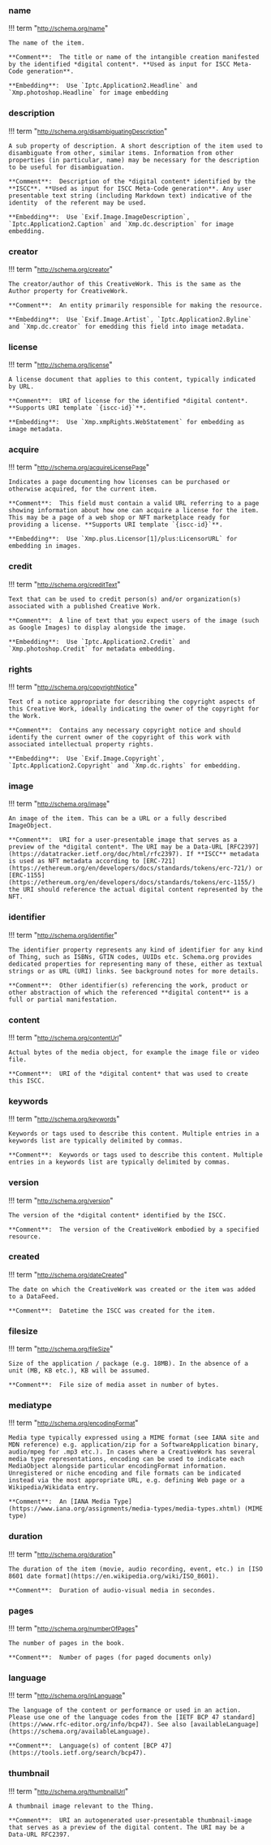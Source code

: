 ### **name**

!!! term "<small><http://schema.org/name></small>"

    The name of the item.

    **Comment**:  The title or name of the intangible creation manifested by the identified *digital content*. **Used as input for ISCC Meta-Code generation**.

    **Embedding**:  Use `Iptc.Application2.Headline` and `Xmp.photoshop.Headline` for image embedding

### **description**

!!! term "<small><http://schema.org/disambiguatingDescription></small>"

    A sub property of description. A short description of the item used to disambiguate from other, similar items. Information from other properties (in particular, name) may be necessary for the description to be useful for disambiguation.

    **Comment**:  Description of the *digital content* identified by the **ISCC**. **Used as input for ISCC Meta-Code generation**. Any user presentable text string (including Markdown text) indicative of the identity  of the referent may be used.

    **Embedding**:  Use `Exif.Image.ImageDescription`, `Iptc.Application2.Caption` and `Xmp.dc.description` for image embedding.

### **creator**

!!! term "<small><http://schema.org/creator></small>"

    The creator/author of this CreativeWork. This is the same as the Author property for CreativeWork.

    **Comment**:  An entity primarily responsible for making the resource.

    **Embedding**:  Use `Exif.Image.Artist`, `Iptc.Application2.Byline` and `Xmp.dc.creator` for emedding this field into image metadata.

### **license**

!!! term "<small><http://schema.org/license></small>"

    A license document that applies to this content, typically indicated by URL.

    **Comment**:  URI of license for the identified *digital content*. **Supports URI template `{iscc-id}`**.

    **Embedding**:  Use `Xmp.xmpRights.WebStatement` for embedding as image metadata.

### **acquire**

!!! term "<small><http://schema.org/acquireLicensePage></small>"

    Indicates a page documenting how licenses can be purchased or otherwise acquired, for the current item.

    **Comment**:  This field must contain a valid URL referring to a page showing information about how one can acquire a license for the item. This may be a page of a web shop or NFT marketplace ready for providing a license. **Supports URI template `{iscc-id}`**.

    **Embedding**:  Use `Xmp.plus.Licensor[1]/plus:LicensorURL` for embedding in images.

### **credit**

!!! term "<small><http://schema.org/creditText></small>"

    Text that can be used to credit person(s) and/or organization(s) associated with a published Creative Work.

    **Comment**:  A line of text that you expect users of the image (such as Google Images) to display alongside the image.

    **Embedding**:  Use `Iptc.Application2.Credit` and `Xmp.photoshop.Credit` for metadata embedding.

### **rights**

!!! term "<small><http://schema.org/copyrightNotice></small>"

    Text of a notice appropriate for describing the copyright aspects of this Creative Work, ideally indicating the owner of the copyright for the Work.

    **Comment**:  Contains any necessary copyright notice and should identify the current owner of the copyright of this work with associated intellectual property rights.

    **Embedding**:  Use `Exif.Image.Copyright`, `Iptc.Application2.Copyright` and `Xmp.dc.rights` for embedding.

### **image**

!!! term "<small><http://schema.org/image></small>"

    An image of the item. This can be a URL or a fully described ImageObject.

    **Comment**:  URI for a user-presentable image that serves as a preview of the *digital content*. The URI may be a Data-URL [RFC2397](https://datatracker.ietf.org/doc/html/rfc2397). If **ISCC** metadata is used as NFT metadata according to [ERC-721](https://ethereum.org/en/developers/docs/standards/tokens/erc-721/) or [ERC-1155](https://ethereum.org/en/developers/docs/standards/tokens/erc-1155/) the URI should reference the actual digital content represented by the NFT.

### **identifier**

!!! term "<small><http://schema.org/identifier></small>"

    The identifier property represents any kind of identifier for any kind of Thing, such as ISBNs, GTIN codes, UUIDs etc. Schema.org provides dedicated properties for representing many of these, either as textual strings or as URL (URI) links. See background notes for more details.

    **Comment**:  Other identifier(s) referencing the work, product or other abstraction of which the referenced **digital content** is a full or partial manifestation.

### **content**

!!! term "<small><http://schema.org/contentUrl></small>"

    Actual bytes of the media object, for example the image file or video file.

    **Comment**:  URI of the *digital content* that was used to create this ISCC.

### **keywords**

!!! term "<small><http://schema.org/keywords></small>"

    Keywords or tags used to describe this content. Multiple entries in a keywords list are typically delimited by commas.

    **Comment**:  Keywords or tags used to describe this content. Multiple entries in a keywords list are typically delimited by commas.

### **version**

!!! term "<small><http://schema.org/version></small>"

    The version of the *digital content* identified by the ISCC.

    **Comment**:  The version of the CreativeWork embodied by a specified resource.

### **created**

!!! term "<small><http://schema.org/dateCreated></small>"

    The date on which the CreativeWork was created or the item was added to a DataFeed.

    **Comment**:  Datetime the ISCC was created for the item.

### **filesize**

!!! term "<small><http://schema.org/fileSize></small>"

    Size of the application / package (e.g. 18MB). In the absence of a unit (MB, KB etc.), KB will be assumed.

    **Comment**:  File size of media asset in number of bytes.

### **mediatype**

!!! term "<small><http://schema.org/encodingFormat></small>"

    Media type typically expressed using a MIME format (see IANA site and MDN reference) e.g. application/zip for a SoftwareApplication binary, audio/mpeg for .mp3 etc.). In cases where a CreativeWork has several media type representations, encoding can be used to indicate each MediaObject alongside particular encodingFormat information. Unregistered or niche encoding and file formats can be indicated instead via the most appropriate URL, e.g. defining Web page or a Wikipedia/Wikidata entry.

    **Comment**:  An [IANA Media Type](https://www.iana.org/assignments/media-types/media-types.xhtml) (MIME type)

### **duration**

!!! term "<small><http://schema.org/duration></small>"

    The duration of the item (movie, audio recording, event, etc.) in [ISO 8601 date format](https://en.wikipedia.org/wiki/ISO_8601).

    **Comment**:  Duration of audio-visual media in secondes.

### **pages**

!!! term "<small><http://schema.org/numberOfPages></small>"

    The number of pages in the book.

    **Comment**:  Number of pages (for paged documents only)

### **language**

!!! term "<small><http://schema.org/inLanguage></small>"

    The language of the content or performance or used in an action. Please use one of the language codes from the [IETF BCP 47 standard](https://www.rfc-editor.org/info/bcp47). See also [availableLanguage](https://schema.org/availableLanguage).

    **Comment**:  Language(s) of content [BCP 47](https://tools.ietf.org/search/bcp47).

### **thumbnail**

!!! term "<small><http://schema.org/thumbnailUrl></small>"

    A thumbnail image relevant to the Thing.

    **Comment**:  URI an autogenerated user-presentable thumbnail-image that serves as a preview of the digital content. The URI may be a Data-URL RFC2397.

